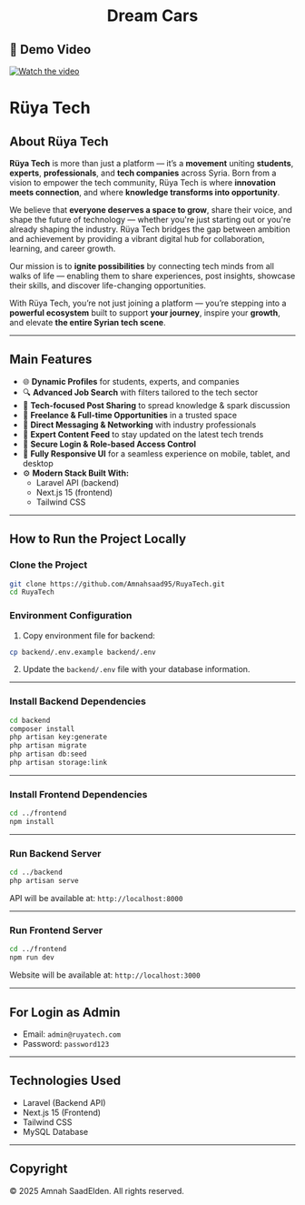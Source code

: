 <h1 align="center">Dream Cars</h1>

## 🎥 Demo Video

[![Watch the video](github.com/Amnahsaad95/RuyaTech-new/blob/main/tech/public/images/video-preview.png)](github.com/Amnahsaad95/RuyaTech-new/blob/main/tech/public/video/v1.mp4)


# Rüya Tech

## About Rüya Tech

**Rüya Tech** is more than just a platform — it’s a **movement** uniting **students**, **experts**, **professionals**, and **tech companies** across Syria. Born from a vision to empower the tech community, Rüya Tech is where **innovation meets connection**, and where **knowledge transforms into opportunity**.

We believe that **everyone deserves a space to grow**, share their voice, and shape the future of technology — whether you're just starting out or you're already shaping the industry. Rüya Tech bridges the gap between ambition and achievement by providing a vibrant digital hub for collaboration, learning, and career growth.

Our mission is to **ignite possibilities** by connecting tech minds from all walks of life — enabling them to share experiences, post insights, showcase their skills, and discover life-changing opportunities.

With Rüya Tech, you’re not just joining a platform — you’re stepping into a **powerful ecosystem** built to support **your journey**, inspire your **growth**, and elevate **the entire Syrian tech scene**.

---

## Main Features

- 🌐 **Dynamic Profiles** for students, experts, and companies  
- 🔍 **Advanced Job Search** with filters tailored to the tech sector  
- 📝 **Tech-focused Post Sharing** to spread knowledge & spark discussion  
- 💼 **Freelance & Full-time Opportunities** in a trusted space  
- 🤝 **Direct Messaging & Networking** with industry professionals  
- 🧠 **Expert Content Feed** to stay updated on the latest tech trends  
- 🔐 **Secure Login & Role-based Access Control**  
- 📱 **Fully Responsive UI** for a seamless experience on mobile, tablet, and desktop  
- ⚙️ **Modern Stack Built With:**  
  - Laravel API (backend)  
  - Next.js 15 (frontend)  
  - Tailwind CSS  

---

## How to Run the Project Locally

### Clone the Project
```bash
git clone https://github.com/Amnahsaad95/RuyaTech.git
cd RuyaTech
````

### Environment Configuration

1. Copy environment file for backend:

```bash
cp backend/.env.example backend/.env
```

2. Update the `backend/.env` file with your database information.

---

### Install Backend Dependencies

```bash
cd backend
composer install
php artisan key:generate
php artisan migrate
php artisan db:seed
php artisan storage:link
```

---

### Install Frontend Dependencies

```bash
cd ../frontend
npm install
```

---

### Run Backend Server

```bash
cd ../backend
php artisan serve
```

API will be available at:
`http://localhost:8000`

---

### Run Frontend Server

```bash
cd ../frontend
npm run dev
```

Website will be available at:
`http://localhost:3000`

---

## For Login as Admin

* Email: `admin@ruyatech.com`
* Password: `password123`

---

## Technologies Used

* Laravel (Backend API)
* Next.js 15 (Frontend)
* Tailwind CSS
* MySQL Database

---

## Copyright

© 2025 Amnah SaadElden. All rights reserved.
